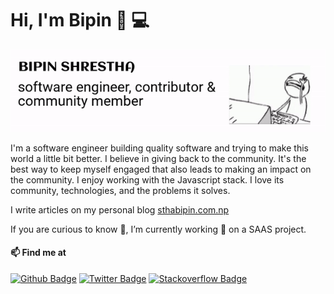 # Hi, I'm Bipin 👋 💻

<img src="https://raw.githubusercontent.com/bipinstha7/bipinstha7/master/profile-banner.gif" alt="banner that says Bipin Shresha - software engineer, contributor and community member alongside a gif">

I'm a software engineer building quality software and trying to make this world a little bit better.
I believe in giving back to the community. It's the best way to keep myself engaged that also leads to making an impact on the community.
I enjoy working with the Javascript stack. I love its community, technologies, and the problems it solves.

I write articles on my personal blog [sthabipin.com.np](https://www.sthabipin.com.np)

If you are curious to know 🤔, I’m currently working 🔭 on a SAAS project.

#### 📫 Find me at
[![Github Badge](http://img.shields.io/badge/-Github-black?style=flat-square&logo=github&link=https://github.com/bipinstha7/)](https://github.com/bipinstha7/) 
[![Twitter Badge](https://img.shields.io/badge/-twitter-blue?style=flat-square&logo=Twitter&logoColor=white&link=https://twitter.com/bipinstha7)](https://twitter.com/bipinstha7)
[![Stackoverflow Badge](https://img.shields.io/badge/-Stack%20overflow-FE7A16?style=flat-square&logo=stack-overflow&logoColor=white&link=https://stackoverflow.com/users/10652614/bipin-shrestha)](https://stackoverflow.com/users/10652614/bipin-shrestha)
